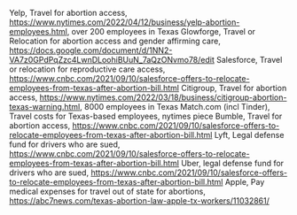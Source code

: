 Yelp, Travel for abortion access, https://www.nytimes.com/2022/04/12/business/yelp-abortion-employees.html, over 200 employees in Texas
Glowforge, Travel or Relocation for abortion access and gender affirming care, https://docs.google.com/document/d/1NN2-VA7z0GPdPqZzc4LwnDLoohiBUuN_7aQzONvmo78/edit
Salesforce, Travel or relocation for reproductive care access, https://www.cnbc.com/2021/09/10/salesforce-offers-to-relocate-employees-from-texas-after-abortion-bill.html
Citigroup, Travel for abortion access, https://www.nytimes.com/2022/03/18/business/citigroup-abortion-texas-warning.html, 8000 employees in Texas
Match.com (incl Tinder), Travel costs for Texas-based employees, nytimes piece
Bumble, Travel for abortion access, https://www.cnbc.com/2021/09/10/salesforce-offers-to-relocate-employees-from-texas-after-abortion-bill.html
Lyft, Legal defense fund for drivers who are sued, https://www.cnbc.com/2021/09/10/salesforce-offers-to-relocate-employees-from-texas-after-abortion-bill.html
Uber, legal defense fund for drivers who are sued, https://www.cnbc.com/2021/09/10/salesforce-offers-to-relocate-employees-from-texas-after-abortion-bill.html
Apple, Pay medical expenses for travel out of state for abortions, https://abc7news.com/texas-abortion-law-apple-tx-workers/11032861/

